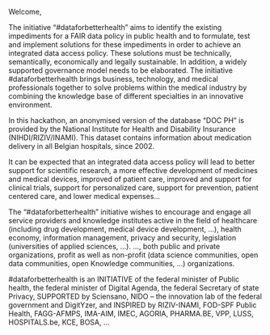 Welcome,

The initiative “#dataforbetterhealth” aims to identify the existing impediments for a FAIR data policy in public health and to formulate, test and implement solutions for these impediments  in order to achieve an integrated data access policy. These solutions must be technically, semantically, economically and legally sustainable. In addition, a widely supported governance model needs to be elaborated.
The initiative #dataforbetterhealth brings business, technology, and medical professionals together to solve problems within the medical industry by combining the knowledge base of different specialties in an innovative environment.

In this hackathon, an anonymised version of the database “DOC PH” is provided by the National Institute for Health and Disability Insurance (NIHDI/RIZIV/INAMI). This dataset contains information about medication delivery in all Belgian hospitals, since 2002.

It can be expected that an integrated data access policy will lead to better support for scientific research, a more effective development of medicines and medical devices, improved of patient care, improved and support for clinical trials, support for personalized care, support for prevention, patient centered care, and lower medical expenses…

The “#dataforbetterhealth” initiative wishes to encourage and engage all service providers and knowledge institutes active in the field of healthcare (including drug development, medical device development, …), health economy, information management, privacy and security, legislation (universities of applied sciences, …). …, both public and private organizations, profit as well as non-profit (data science communities, open data communities, open Knowledge communities, …) organizations.

#dataforbetterhealth is an INITIATIVE of the federal minister of Public health, the federal minister of Digital Agenda, the federal Secretary of state Privacy, SUPPORTED by Sciensano, NIDO – the innovation lab of the federal government and DigitYzer, and INSPIRED by RIZIV-INAMI, FOD-SPF Public Health, FAGG-AFMPS, IMA-AIM, IMEC, AGORIA, PHARMA.BE, VPP, LUSS, HOSPITALS.be, KCE, BOSA, …
